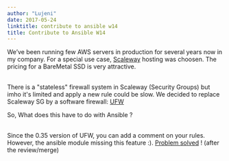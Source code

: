 ```yaml
---
author: "Lujeni"
date: 2017-05-24
linktitle: contribute to ansible w14
title: Contribute to Ansible W14
---
```


We’ve been running few AWS servers in production for several years now in my company. For a special use case, [Scaleway](https://www.scaleway.com/) hosting was choosen. The pricing for a BareMetal SSD is very attractive.
<br />
<br />

There is a "stateless" firewall system in Scaleway (Security Groups) but imho it's limited and apply a new rule could be slow. We decided to replace Scaleway SG by a software firewall: [UFW](https://wiki.ubuntu.com/UncomplicatedFirewall)
<br />

So, What does this have to do with Ansible ?
<br />
<br />

Since the 0.35 version of UFW, you can add a comment on your rules. However, the ansible module missing this feature :). [Problem solved](https://github.com/ansible/ansible/pull/24981) ! (after the review/merge)
